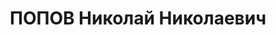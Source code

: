 ---
title: ПОПОВ Николай Николаевич
description: "Род. в 1891, г. Кутаис. \n  Арестован 17.06.1937. Приговор: ВК ВС СССР,\
  \ 08.02.1938 – ВМН. Расстрелян 10.02.1938, г.Москва. \n  Реабилитирован в 1956"
---